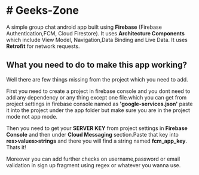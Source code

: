 <h1><b># Geeks-Zone</b></h1>
A simple group chat android app built using <b>Firebase</b> (Firebase Authentication,FCM, Cloud Firestore). It uses <b>Architecture Components</b> which include View Model, Navigation,Data Binding and Live Data. It uses <b>Retrofit</b> for network requests.

<h2>What you need to do to make this app working?</h2>

Well there are few things missing from the project which you need to add.

First you need to create a project in firebase console and you dont need to add any dependency or any thing except one file.which you can get from project settings in firebase console named as <b>'google-services.json'</b> paste it into the project under the app folder but make sure you are in the project mode not app mode.

Then you need to get your <b>SERVER KEY</b> from project settings in <b>Firebase Console</b> and then under <b>Cloud Messaging</b> section.Paste that key into <b>res>values>strings</b> and there you will find a string named <b>fcm_app_key</b>.
Thats it!

Moreover you can add further checks on username,password or email validation in sign up fragment using regex or whatever you wanna use.
